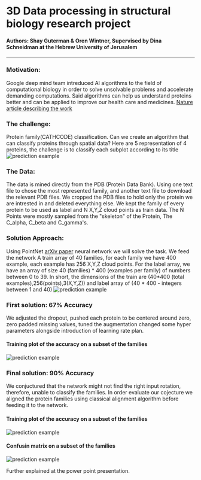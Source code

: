 # 3D Data processing in structural biology research project
#### Authors: Shay Guterman & Oren Wintner, Supervised by Dina Schneidman at the Hebrew University of Jerusalem
_______________________________________________

### Motivation: 
Google deep mind team intreduced AI algorithms to the field of computational biology in order to solve unsolvable problems and accelerate demanding computations. Said algorithms can help us understand proteins better and can be applied to improve our health care and medicines.
[Nature article describing the work](https://www.nature.com/articles/d41586-019-01357-6)

### The challenge: 
Protein family(CATHCODE) classification. Can we create an algorithm that can classify proteins through spatial data? Here are 5 representation of 4 proteins, the challenge is to classify each subplot according to its title<br/>
![prediction example](https://i.ibb.co/2qt1VgG/protein-class-task3.png)
### The Data:
The data is mined directly from the PDB (Protein Data Bank). Using one text file to chose the most represented family, and another text file to download the relevant PDB files. We cropped the PDB files to hold only the protein we are intrested in and deleted everything else. We kept the family of every protein to be used as label and N X,Y,Z cloud points as train data. The N Points were mostly sampled from the "skeleton" of the Protein, The C_alpha, C_beta and C_gamma's. 

### Solution Approach: 
Using PointNet [arXiv paper](https://arxiv.org/pdf/1706.02413.pdf) neural network we will solve the task. We feed the network A train array of 40 families, for each family we have 400 example, each example has 256 X,Y,Z cloud points. For the label array, we have an array of size 40 (families) * 400 (examples per family) of numbers between 0 to 39. In short, the dimensions of the train are (40*400 (total examples),256(points),3(X,Y,Z)) and label array of (40 * 400 - integers between 1 and 40)
![prediction example](https://i.ibb.co/WP55hzc/point-net-image2.png)

### First solution: 67% Accuracy
We adjusted the dropout, pushed each protein to be centered around zero, zero padded missing values, tuned the augmentation changed some hyper parameters alongside introduction of learning rate plan. 
#### Training plot of the accuracy on a subset of the families
![prediction example](https://i.ibb.co/2SzTSxv/Accuracy-17-67.png)

### Final solution: 90% Accuracy
We conjuctured that the network might not find the right input rotation, therefore, unable to classify the families. In order evaluate our cojecture we aligned the protein families using classical alignment algorithm before feeding it to the network. 
#### Training plot of the accuracy on a subset of the families
![prediction example](https://i.ibb.co/ZgS1Zpy/Accuracy-3.png)
#### Confusin matrix on a subset of the families
![prediction example](https://i.ibb.co/LPLpTPx/conf-mat.png)



Further explained at the power point presentation.

